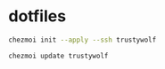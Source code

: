 # dotfiles

```bash
chezmoi init --apply --ssh trustywolf
```

```bash
chezmoi update trustywolf
```
